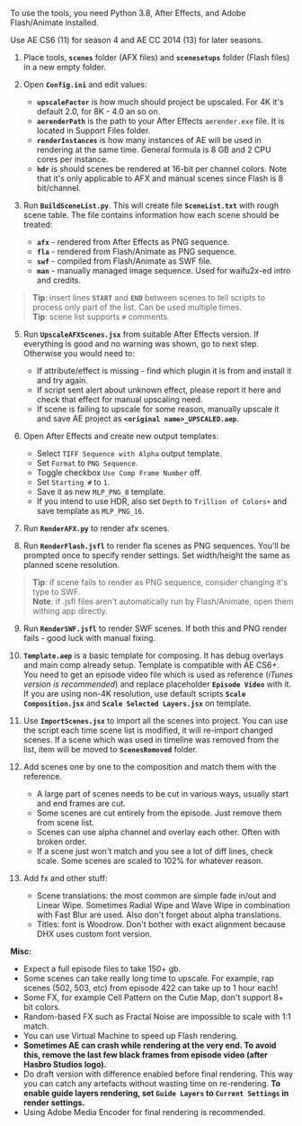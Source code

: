 To use the tools, you need Python 3.8, After Effects, and Adobe Flash/Animate installed.

Use AE CS6 (11) for season 4 and AE CC 2014 (13) for later seasons.

1. Place tools, **`scenes`** folder (AFX files)  and **`scenesetups`** folder (Flash files) in a new empty folder.

3. Open **`Config.ini`** and edit values:
    + **`upscaleFactor`** is how much should project be upscaled. For 4K it's default 2.0, for 8K - 4.0 an so on.
    + **`aerenderPath`** is the path to your After Effects `aerender.exe` file. It is located in Support Files folder.
    + **`renderInstances`** is how many instances of AE will be used in rendering at the same time. General formula is 8 GB and 2 CPU cores per instance.
    + **`hdr`** is should scenes be rendered at 16-bit per channel colors. Note that it's only applicable to AFX and manual scenes since Flash is 8 bit/channel.

4. Run **`BuildSceneList.py`**. This will create file **`SceneList.txt`** with rough scene table. The file contains information how each scene should be treated:
    + **`afx`** - rendered from After Effects as PNG sequence.
    + **`fla`** - rendered from Flash/Animate as PNG sequence.
    + **`swf`** - compiled from Flash/Animate as SWF file.
    + **`man`** - manually managed image sequence. Used for waifu2x-ed intro and credits.

> **Tip**: insert lines **`START`** and **`END`** between scenes to tell scripts to process only part of the list. Can be used multiple times.  
> **Tip**: scene list supports `#` comments.

5. Run **`UpscaleAFXScenes.jsx`** from suitable After Effects version. If everything is good and no warning was shown, go to next step. Otherwise you would need to:
    + If attribute/effect is missing - find which plugin it is from and install it and try again.
    + If script sent alert about unknown effect, please report it here and check that effect for manual upscaling need.
    + If scene is failing to upscale for some reason, manually upscale it and save AE project as **`<original name>_UPSCALED.aep`**.

6. Open After Effects and create new output templates:
    + Select `TIFF Sequence with Alpha` output template.
    + Set `Format` to `PNG Sequence`.
    + Toggle checkbox `Use Comp Frame Number` off.
    + Set `Starting #` to `1`.
    + Save it as new `MLP_PNG_8` template. 
    + If you intend to use HDR, also set `Depth` to `Trillion of Colors+` and save template as `MLP_PNG_16`.

7. Run **`RenderAFX.py`** to render afx scenes.  

8. Run **`RenderFlash.jsfl`** to render fla scenes as PNG sequences. You'll be prompted once to specify render settings. Set width/height the same as planned scene resolution.  

> **Tip**: if scene fails to render as PNG sequence, consider changing it's type to SWF.  
> **Note**: if .jsfl files aren't automatically run by Flash/Animate, open them withing app directly.

9. Run **`RenderSWF.jsfl`** to render SWF scenes. If both this and PNG render fails - good luck with manual fixing.

10. **`Template.aep`** is a basic template for composing. It has debug overlays and main comp already setup. Template is compatible with AE CS6+. You need to get an episode video file which is used as reference (*iTunеs version is recommended*) and replace placeholder **`Episode Video`** with it.  
If you are using non-4K resolution, use default scripts **`Scale Composition.jsx`** and **`Scale Selected Layers.jsx`** on template.

11. Use **`ImportScenes.jsx`** to import all the scenes into project. You can use the script each time scene list is modified, it will re-import changed scenes. If a scene which was used in timeline was removed from the list, item will be moved to **`ScenesRemoved`** folder.

12. Add scenes one by one to the composition and match them with the reference.  
    + A large part of scenes needs to be cut in various ways, usually start and end frames are cut.
    + Some scenes are cut entirely from the episode. Just remove them from scene list.
    + Scenes can use alpha channel and overlay each other. Often with broken order.
    + If a scene just won't match and you see a lot of diff lines, check scale. Some scenes are scaled to 102% for whatever reason.  

13. Add fx and other stuff:
    + Scene translations: the most common are simple fade in/out and Linear Wipe. Sometimes Radial Wipe and Wave Wipe in combination with Fast Blur are used. Also don't forget about alpha translations.
    + Titles: font is Woodrow. Don't bother with exact alignment because DHX uses custom font version.

**Misc:**
+ Expect a full episode files to take 150+ gb.
+ Some scenes can take really long time to upscale. For example, rap scenes (502, 503, etc) from episode 422 can take up to 1 hour each!
+ Some FX, for example Cell Pattern on the Cutie Map, don't support 8+ bit colors.
+ Random-based FX such as Fractal Noise are impossible to scale with 1:1 match.
+ You can use Virtual Machine to speed up Flash rendering.
+ **Sometimes AE can crash while rendering at the very end. To avoid this, remove the last few black frames from episode video (after Hasbro Studios logo).**
+ Do draft version with difference enabled before final rendering. This way you can catch any artefacts without wasting time on re-rendering. **To enable guide layers rendering, set `Guide Layers` to `Current Settings` in render settings.**
+ Using Adobe Media Encoder for final rendering is recommended.